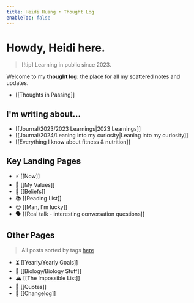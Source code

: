 ```yaml
---
title: Heidi Huang • Thought Log 
enableToc: false
---
```

# Howdy, Heidi here.
> [!tip] Learning in public since 2023.

Welcome to my **thought log**: the place for all my scattered notes and updates.

- [[Thoughts in Passing]]
## I'm writing about...
- [[Journal/2023/2023 Learnings|2023 Learnings]]
- [[Journal/2024/Leaning into my curiosity|Leaning into my curiosity]]
- [[Everything I know about fitness & nutrition]]
## Key Landing Pages  
- ⚡️ [[Now]]
- 🎯 [[My Values]]
- 🤔 [[Beliefs]]
- 📚 [[Reading List]]
- 😌 [[Man, I'm lucky]]
- 🗣️ [[Real talk - interesting conversation questions]]
## Other Pages
> All posts sorted by tags [here](https://heidihuang.com/tags/)
- ⏳ [[Yearly/Yearly Goals]]
- 🧬 [[Biology/Biology Stuff]]
- 🏔️ [[The Impossible List]]
- 💬 [[Quotes]] 
- 🔺 [[Changelog]]